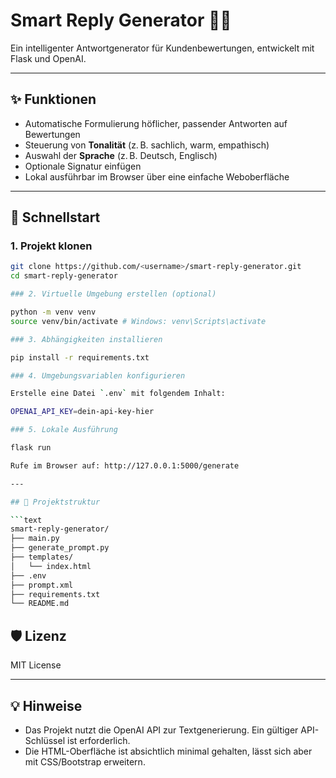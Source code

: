 # Smart Reply Generator 🧠💬

Ein intelligenter Antwortgenerator für Kundenbewertungen, entwickelt mit Flask und OpenAI.

---

## ✨ Funktionen

- Automatische Formulierung höflicher, passender Antworten auf Bewertungen
- Steuerung von **Tonalität** (z. B. sachlich, warm, empathisch)
- Auswahl der **Sprache** (z. B. Deutsch, Englisch)
- Optionale Signatur einfügen
- Lokal ausführbar im Browser über eine einfache Weboberfläche

---

## 🚀 Schnellstart

### 1. Projekt klonen

```bash
git clone https://github.com/<username>/smart-reply-generator.git
cd smart-reply-generator

### 2. Virtuelle Umgebung erstellen (optional)

python -m venv venv
source venv/bin/activate # Windows: venv\Scripts\activate

### 3. Abhängigkeiten installieren

pip install -r requirements.txt

### 4. Umgebungsvariablen konfigurieren

Erstelle eine Datei `.env` mit folgendem Inhalt:

OPENAI_API_KEY=dein-api-key-hier

### 5. Lokale Ausführung

flask run

Rufe im Browser auf: http://127.0.0.1:5000/generate

---

## 📁 Projektstruktur

```text
smart-reply-generator/
├── main.py
├── generate_prompt.py
├── templates/
│   └── index.html
├── .env
├── prompt.xml
├── requirements.txt
└── README.md
```

## 🛡 Lizenz

MIT License

---

## 💡 Hinweise

- Das Projekt nutzt die OpenAI API zur Textgenerierung. Ein gültiger API-Schlüssel ist erforderlich.
- Die HTML-Oberfläche ist absichtlich minimal gehalten, lässt sich aber mit CSS/Bootstrap erweitern.
